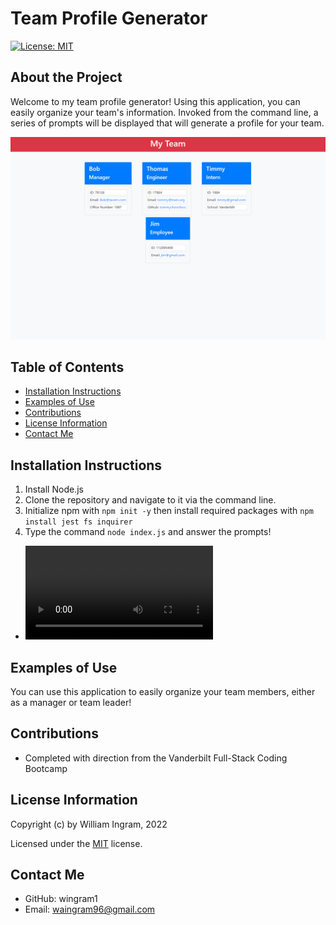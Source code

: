 # Team Profile Generator
[![License: MIT](https://img.shields.io/badge/License-MIT-yellow.svg)](https://opensource.org/licenses/MIT)
## About the Project
Welcome to my team profile generator! Using this application, you can easily organize your team's information. Invoked from the command line, a series of prompts will be displayed that will generate a profile for your team.

![alt text](./assets/sample-profile.png)

## Table of Contents
- [Installation Instructions](#installation-instructions)
- [Examples of Use](#examples-of-use)
- [Contributions](#contributions)
- [License Information](#license-information)
- [Contact Me](#contact-me)
## Installation Instructions
  1. Install Node.js      
  2. Clone the repository and navigate to it via the command line.
  3. Initialize npm with `npm init -y` then install required packages with `npm install jest fs inquirer`     
  4. Type the command `node index.js` and answer the prompts!

  - ![Instructional Video](./assets/demo-video.mp4)

## Examples of Use
  You can use this application to easily organize your team members, either as a manager or team leader!
## Contributions
 - Completed with direction from the Vanderbilt Full-Stack Coding Bootcamp 
## License Information
  Copyright (c) by William Ingram, 2022
  
  Licensed under the [MIT](https://opensource.org/licenses/MIT) license.
## Contact Me
- GitHub: wingram1
- Email: waingram96@gmail.com
